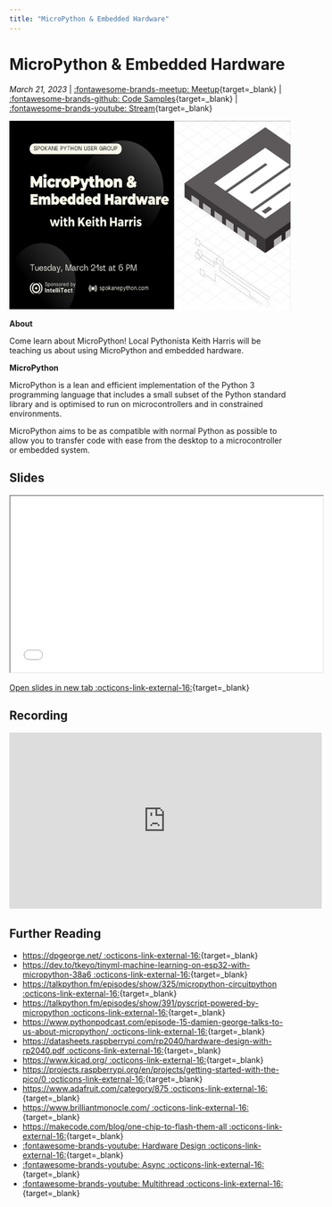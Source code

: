 ```yaml
---
title: "MicroPython & Embedded Hardware"
---
```


# MicroPython & Embedded Hardware

_March 21, 2023_ | [:fontawesome-brands-meetup: Meetup](https://www.meetup.com/python-spokane/events/291974983/){target=_blank} | [:fontawesome-brands-github: Code Samples](https://github.com/simple-x89/pyBoard){target=_blank} | [:fontawesome-brands-youtube: Stream](https://www.youtube.com/watch?v=2OODK438V00){target=_blank}

<img src="/img/micropython-and-embedded-hardware.png" width="600" height="337.5">

**About**

Come learn about MicroPython! Local Pythonista Keith Harris will be teaching us about using MicroPython and embedded hardware.

**MicroPython**

MicroPython is a lean and efficient implementation of the Python 3 programming language that includes a small subset of the Python standard library and is optimised to run on microcontrollers and in constrained environments.

MicroPython aims to be as compatible with normal Python as possible to allow you to transfer code with ease from the desktop to a microcontroller or embedded system.

## Slides

<iframe src="/static/MicroPython-Presentation.pdf" width="560px" height="315px"></iframe>

[Open slides in new tab :octicons-link-external-16:](/static/MicroPython-Presentation.pdf){target=_blank}

## Recording

<iframe width="560" height="315" src="https://www.youtube-nocookie.com/embed/2OODK438V00" title="YouTube video player" frameborder="0" allow="accelerometer; autoplay; clipboard-write; encrypted-media; gyroscope; picture-in-picture; web-share" allowfullscreen></iframe>

## Further Reading

- [https://dpgeorge.net/ :octicons-link-external-16:](https://dpgeorge.net/){target=_blank}
- [https://dev.to/tkeyo/tinyml-machine-learning-on-esp32-with-micropython-38a6 :octicons-link-external-16:](https://dev.to/tkeyo/tinyml-machine-learning-on-esp32-with-micropython-38a6){target=_blank}
- [https://talkpython.fm/episodes/show/325/micropython-circuitpython :octicons-link-external-16:](https://talkpython.fm/episodes/show/325/micropython-circuitpython){target=_blank}
- [https://talkpython.fm/episodes/show/391/pyscript-powered-by-micropython :octicons-link-external-16:](https://talkpython.fm/episodes/show/391/pyscript-powered-by-micropython){target=_blank}
- [https://www.pythonpodcast.com/episode-15-damien-george-talks-to-us-about-micropython/ :octicons-link-external-16:](https://www.pythonpodcast.com/episode-15-damien-george-talks-to-us-about-micropython/){target=_blank}
- [https://datasheets.raspberrypi.com/rp2040/hardware-design-with-rp2040.pdf :octicons-link-external-16:](https://datasheets.raspberrypi.com/rp2040/hardware-design-with-rp2040.pdf){target=_blank}
- [https://www.kicad.org/ :octicons-link-external-16:](https://www.kicad.org/){target=_blank}
- [https://projects.raspberrypi.org/en/projects/getting-started-with-the-pico/0 :octicons-link-external-16:](https://projects.raspberrypi.org/en/projects/getting-started-with-the-pico/0){target=_blank}
- [https://www.adafruit.com/category/875 :octicons-link-external-16:](https://www.adafruit.com/category/875){target=_blank}
- [https://www.brilliantmonocle.com/ :octicons-link-external-16:](https://www.brilliantmonocle.com/){target=_blank}
- [https://makecode.com/blog/one-chip-to-flash-them-all :octicons-link-external-16:](https://makecode.com/blog/one-chip-to-flash-them-all){target=_blank}
- [:fontawesome-brands-youtube: Hardware Design :octicons-link-external-16:](https://www.youtube.com/watch?v=kcwvuwetgEQ){target=_blank}
- [:fontawesome-brands-youtube: Async :octicons-link-external-16:](https://www.youtube.com/watch?v=5VLvmA__2v0){target=_blank}
- [:fontawesome-brands-youtube: Multithread :octicons-link-external-16:](https://www.youtube.com/watch?v=1q0EaTkztIs){target=_blank}
